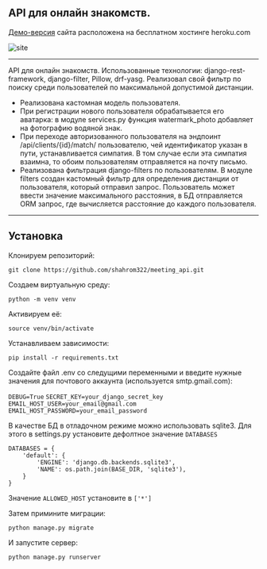 ## API для онлайн знакомств. 

[Демо-версия](https://meeting-now-api.herokuapp.com/) сайта расположена на бесплатном хостинге heroku.com

![site](https://sun9-50.userapi.com/impf/u679pMkN5IbME0dU_VKWDTxIHd0jDfE0VCxKFw/I4Bl1686IUk.jpg?size=1382x961&quality=96&sign=5036ca2348af1960c60d896b598d3c21&type=album "site")
<hr>

API для онлайн знакомств. Использованные технологии: django-rest-framework, django-filter, Pillow, drf-yasg. Реализовал свой фильтр по поиску среди пользователей по максимальной допустимой дистанции. 
* Реализована кастомная модель пользователя.
* При регистрации нового пользователя обрабатывается его аватарка: в модуле services.py функция watermark_photo добавляет на фотографию водяной знак.
* При переходе авторизованного пользователя на эндпоинт /api/clients/{id}/match/ пользователю, чей идентификатор указан в пути, устанавливается симпатия. В том случае если эта симпатия взаимна, то обоим пользователям отправляется на почту письмо.
* Реализована фильтрация django-filters по пользователям. В модуле filters создан кастомный фильтр для определения дистанции от пользователя, который отправил запрос. Пользователь может ввести значение максимального расстояния, в БД отправляется ORM запрос, где вычисляется расстояние до каждого пользователя.
<hr>

## Установка
Клонируем репозиторий:
    
    git clone https://github.com/shahrom322/meeting_api.git

Создаем виртуальную среду:

    python -m venv venv

Активируем её:

    source venv/bin/activate

Устанавливаем зависимости:

    pip install -r requirements.txt

Создайте файл .env со следущими переменными и введите нужные значения для почтового аккаунта (используется smtp.gmail.com):

`DEBUG=True`
`SECRET_KEY=your_django_secret_key`
`EMAIL_HOST_USER=your_email@gmail.com`
`EMAIL_HOST_PASSWORD=your_email_password`


В качестве БД в отладочном режиме можно использовать sqlite3.
Для этого в settings.py установите дефолтное значение `DATABASES`

    DATABASES = {
        'default': {
            'ENGINE': 'django.db.backends.sqlite3',
            'NAME': os.path.join(BASE_DIR, 'sqlite3'),
        }
    }
Значение `ALLOWED_HOST` установите в `['*']`

Затем примините миграции:

    python manage.py migrate


И запустите сервер:


    python manage.py runserver

